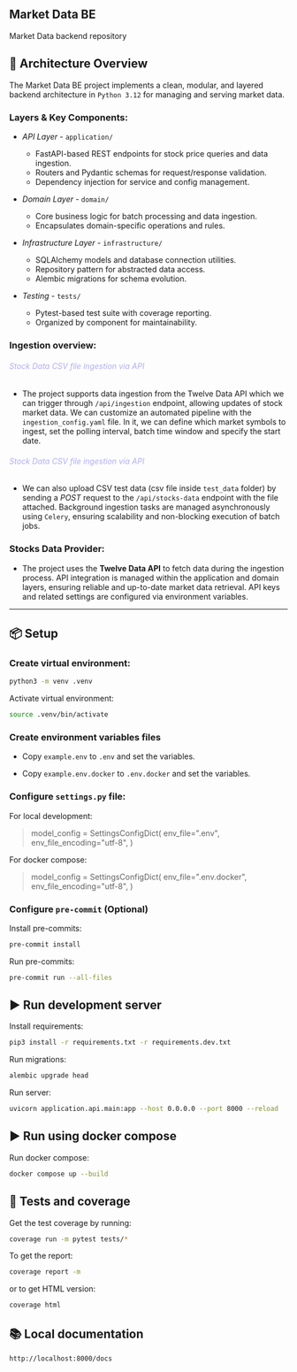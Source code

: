 ## Market Data BE

Market Data backend repository

## 🚀 Architecture Overview

The Market Data BE project implements a clean, modular, and layered backend architecture in `Python 3.12` for managing and serving market data.

### Layers & Key Components:

- _API Layer_ - `application/`

   - FastAPI-based REST endpoints for stock price queries and data ingestion.
   - Routers and Pydantic schemas for request/response validation.
   - Dependency injection for service and config management.


- _Domain Layer_ - `domain/`

  - Core business logic for batch processing and data ingestion.
  - Encapsulates domain-specific operations and rules.


- _Infrastructure Layer_ - `infrastructure/`
  - SQLAlchemy models and database connection utilities.
  - Repository pattern for abstracted data access.
  - Alembic migrations for schema evolution.


- _Testing_ - `tests/`
  - Pytest-based test suite with coverage reporting.
  - Organized by component for maintainability.


### Ingestion overview:

###### <font color="#b0acf7"> Stock Data CSV file ingestion via API</font>

  - The project supports data ingestion from the Twelve Data API which we can trigger through `/api/ingestion` endpoint, allowing updates of stock market data.
   We can customize an automated pipeline with the `ingestion_config.yaml` file. In it, we can define which market symbols to ingest, set the polling interval, batch time window and specify the start date.

###### <font color="#b0acf7"> Stock Data CSV file ingestion via API</font>

- We can also upload CSV test data (csv file inside `test_data` folder) by sending a _POST_ request to the `/api/stocks-data` endpoint with the file attached. Background ingestion tasks are managed asynchronously using `Celery`, ensuring scalability and non-blocking execution of batch jobs.


### Stocks Data Provider:

- The project uses the **Twelve Data API** to fetch data during the ingestion process. API integration is managed within the application and domain layers, ensuring reliable and up-to-date market data retrieval. API keys and related settings are configured via environment variables.

<hr></hr>


## 📦 Setup

### Create virtual environment:
```bash
python3 -m venv .venv
```

Activate virtual environment:
```bash
source .venv/bin/activate
```

### Create environment variables files

- Copy `example.env` to `.env` and set the variables.

- Copy `example.env.docker` to `.env.docker` and set the variables.

### Configure `settings.py` file:

For local development:
> model_config = SettingsConfigDict(
    env_file=".env",
    env_file_encoding="utf-8",
)

For docker compose:
> model_config = SettingsConfigDict(
    env_file=".env.docker",
    env_file_encoding="utf-8",
)


### Configure `pre-commit` (Optional)
Install pre-commits:
```bash
pre-commit install
```
Run pre-commits:
```bash
pre-commit run --all-files
```

## ▶️ Run development server
Install requirements:
```bash
pip3 install -r requirements.txt -r requirements.dev.txt
```


Run migrations:
```bash
alembic upgrade head
```


Run server:
```bash
uvicorn application.api.main:app --host 0.0.0.0 --port 8000 --reload
```

## ▶️ Run using docker compose

Run docker compose:
```bash
docker compose up --build
```

## 🧪 Tests and coverage

Get the test coverage by running:
```bash
coverage run -m pytest tests/*
```
To get the report:
```bash
coverage report -m
```
or to get HTML version:
```bash
coverage html
```

## 📚 Local documentation

`http://localhost:8000/docs`
